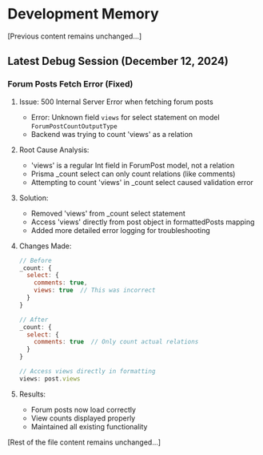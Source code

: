 # Development Memory

[Previous content remains unchanged...]

## Latest Debug Session (December 12, 2024)

### Forum Posts Fetch Error (Fixed)
1. Issue: 500 Internal Server Error when fetching forum posts
   - Error: Unknown field `views` for select statement on model `ForumPostCountOutputType`
   - Backend was trying to count 'views' as a relation

2. Root Cause Analysis:
   - 'views' is a regular Int field in ForumPost model, not a relation
   - Prisma _count select can only count relations (like comments)
   - Attempting to count 'views' in _count select caused validation error

3. Solution:
   - Removed 'views' from _count select statement
   - Access 'views' directly from post object in formattedPosts mapping
   - Added more detailed error logging for troubleshooting

4. Changes Made:
   ```js
   // Before
   _count: {
     select: {
       comments: true,
       views: true  // This was incorrect
     }
   }

   // After
   _count: {
     select: {
       comments: true  // Only count actual relations
     }
   }

   // Access views directly in formatting
   views: post.views
   ```

5. Results:
   - Forum posts now load correctly
   - View counts displayed properly
   - Maintained all existing functionality

[Rest of the file content remains unchanged...]
